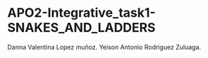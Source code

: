 # APO2-Integrative_task1-SNAKES_AND_LADDERS
Danna Valentina Lopez muñoz.
Yeison Antonio Rodriguez Zuluaga.
